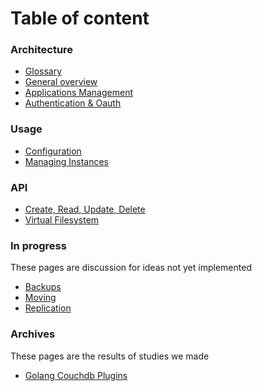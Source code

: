 Table of content
==========

### Architecture
- [Glossary](./glossary.md)
- [General overview](./architecture.md)
- [Applications Management](./apps.md)
- [Authentication & Oauth](./auth.md)

### Usage
- [Configuration](./config.md)
- [Managing Instances](./instance.md)

### API
- [Create, Read, Update, Delete](./crud.md)
- [Virtual Filesystem](./files.md)



### In progress
These pages are discussion for ideas not yet implemented
- [Backups](./backup.md)
- [Moving](./moving.md)
- [Replication]('./replication.md')

### Archives
These pages are the results of studies we made
- [Golang Couchdb Plugins]('./couchdb-plugins.md')
